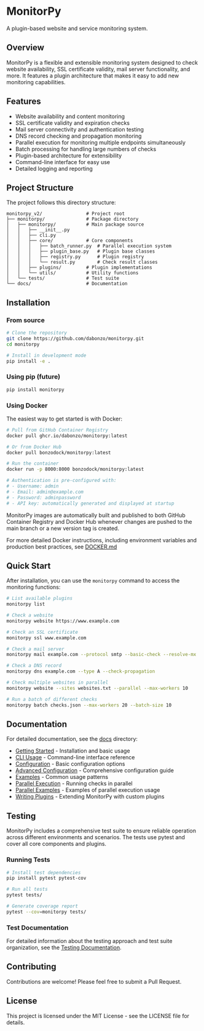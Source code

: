 # MonitorPy

A plugin-based website and service monitoring system.

## Overview

MonitorPy is a flexible and extensible monitoring system designed to check website availability, SSL certificate validity, mail server functionality, and more. It features a plugin architecture that makes it easy to add new monitoring capabilities.

## Features

- Website availability and content monitoring
- SSL certificate validity and expiration checks
- Mail server connectivity and authentication testing
- DNS record checking and propagation monitoring
- Parallel execution for monitoring multiple endpoints simultaneously
- Batch processing for handling large numbers of checks
- Plugin-based architecture for extensibility
- Command-line interface for easy use
- Detailed logging and reporting

## Project Structure

The project follows this directory structure:

```
monitorpy_v2/                # Project root
├── monitorpy/               # Package directory
│   ├── monitorpy/           # Main package source
│   │   ├── __init__.py
│   │   ├── cli.py
│   │   ├── core/            # Core components
│   │   │   ├── batch_runner.py  # Parallel execution system
│   │   │   ├── plugin_base.py   # Plugin base classes
│   │   │   ├── registry.py      # Plugin registry
│   │   │   └── result.py        # Check result classes
│   │   ├── plugins/         # Plugin implementations
│   │   └── utils/           # Utility functions
│   └── tests/               # Test suite
└── docs/                    # Documentation
```

## Installation

### From source

```bash
# Clone the repository
git clone https://github.com/dabonzo/monitorpy.git
cd monitorpy

# Install in development mode
pip install -e .
```

### Using pip (future)

```bash
pip install monitorpy
```

### Using Docker

The easiest way to get started is with Docker:

```bash
# Pull from GitHub Container Registry
docker pull ghcr.io/dabonzo/monitorpy:latest

# Or from Docker Hub
docker pull bonzodock/monitorpy:latest

# Run the container
docker run -p 8000:8000 bonzodock/monitorpy:latest

# Authentication is pre-configured with:
# - Username: admin
# - Email: admin@example.com
# - Password: adminpassword
# - API key: automatically generated and displayed at startup
```

MonitorPy images are automatically built and published to both GitHub Container Registry and Docker Hub whenever changes are pushed to the main branch or a new version tag is created.

For more detailed Docker instructions, including environment variables and production best practices, see [DOCKER.md](DOCKER.md)

## Quick Start

After installation, you can use the `monitorpy` command to access the monitoring functions:

```bash
# List available plugins
monitorpy list

# Check a website
monitorpy website https://www.example.com

# Check an SSL certificate
monitorpy ssl www.example.com

# Check a mail server
monitorpy mail example.com --protocol smtp --basic-check --resolve-mx

# Check a DNS record
monitorpy dns example.com --type A --check-propagation

# Check multiple websites in parallel
monitorpy website --sites websites.txt --parallel --max-workers 10

# Run a batch of different checks
monitorpy batch checks.json --max-workers 20 --batch-size 10
```


## Documentation

For detailed documentation, see the [docs](docs/) directory:

- [Getting Started](docs/getting_started.md) - Installation and basic usage
- [CLI Usage](docs/cli_usage.md) - Command-line interface reference
- [Configuration](docs/configuration.md) - Basic configuration options
- [Advanced Configuration](docs/reference/advanced_configuration.md) - Comprehensive configuration guide
- [Examples](docs/examples.md) - Common usage patterns
- [Parallel Execution](docs/parallel/overview.md) - Running checks in parallel
- [Parallel Examples](docs/parallel/examples.md) - Examples of parallel execution usage
- [Writing Plugins](docs/writing_plugins.md) - Extending MonitorPy with custom plugins

## Testing

MonitorPy includes a comprehensive test suite to ensure reliable operation across different environments and scenarios. The tests use pytest and cover all core components and plugins.

### Running Tests

```bash
# Install test dependencies
pip install pytest pytest-cov

# Run all tests
pytest tests/

# Generate coverage report
pytest --cov=monitorpy tests/
```

### Test Documentation

For detailed information about the testing approach and test suite organization, see the [Testing Documentation](docs/testing/index.md).

## Contributing

Contributions are welcome! Please feel free to submit a Pull Request.

## License

This project is licensed under the MIT License - see the LICENSE file for details.
